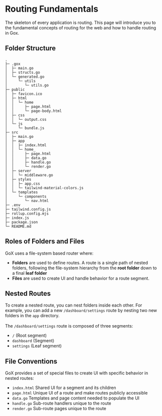 # Routing Fundamentals

The skeleton of every application is routing. This page will introduce you to the fundamental concepts of routing for the web and how to handle routing in Gox.

## Folder Structure

```
.
├─ .gox
│  ├─ main.go
│  ├─ structs.go
│  └─ generated.go
│     └─ utils
│        └─ utils.go
├─ public
│  ├─ favicon.ico
│  ├─ html
│  │  └─ home
│  │     ├─ page.html
│  │     └─ page-body.html
│  ├─ css
│  │  └─ output.css 
│  └─ js
│     └─ bundle.js
├─ src
│  ├─ main.go
│  ├─ app
│  │  ├─ index.html
│  │  └─ home_
│  │     ├─ page.html
│  │     ├─ data.go
│  │     ├─ handle.go
│  │     └─ render.go
│  ├─ server
│  │  └─ middleware.go
│  ├─ styles
│  │  ├─ app.css
│  │  └─ tailwind-material-colors.js
│  └─ templates
│     └─ components
│        └─ nav.html
├─ .env
├─ tailwind.config.js
├─ rollup.config.mjs
├─ index.js
├─ package.json
└─ README.md

```
## Roles of Folders and Files

GoX uses a file-system based router where:

- **Folders** are used to define routes. A route is a single path of nested folders, following the file-system hierarchy from the **root folder** down to a final **leaf folder**
- **Files** are used to create UI and handle behavior for a route segment.

## Nested Routes

To create a nested route, you can nest folders inside each other. For example, you can add a new `/dashboard/settings` route by nesting two new folders in the `app` directory.  
\
The `/dashboard/settings` route is composed of three segments:

- `/` (Root segment)
- `dashboard` (Segment)
- `settings` (Leaf segment)

## File Conventions

GoX provides a set of special files to create UI with specific behavior in nested routes:

- `index.html` Shared UI for a segment and its children
- `page.html`	Unique UI of a route and make routes publicly accessible
- `data.go` Templates and page content needed to populate the UI
- `handle.go` Sub-route handlers unique to the route  
- `render.go` Sub-route pages unique to the route
